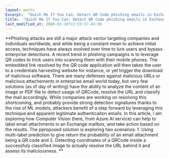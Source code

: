 ```yaml
---
layout: posts
Excerpt:  "Quish Me If You Can: Detect QR Code phishing emails in Exchange using computer vision"
title:  "Quish Me If You Can: Detect QR Code phishing emails in Exchange using computer vision"
last_modified_at: 20@#-01-30T13:59:57-04:00
---
```


**Phishing attacks are still a major attack vector targeting companies and individuals worldwide, and while being a constant mean to achieve initial access, techniques have always evolved over time to lure users and bypass enterprise detections. 
A recent trend in phishing campaigns is to leverage QR codes to trick users into scanning them with their mobile phones. The embedded link resolved by the QR code application will then takes the user to a credentials harvesting website for instance, or yet trigger the download of malicious software. 
There are many defenses against malicious URLs or malicious attachements in enterprise email world today, but very few solutions (as of day of writing) have the ability to analyze the content of an image or PDF file to detect usage of QRCode, resolve the URL and classify the mail accordingly.
While companies are working on resolving this shortcoming, and probably provide strong detection signatures thanks to the rise of ML models, attackers benefit of a step forward by leveraging this technique and apparent legitimate authenticaiton emails. 
In this article, I am exploring how Computer Vision (here, from Azure AI service) can help to label email attachments in an Exchange mailbox, and take action based on the results. 
The pproposed solution is exploring two scenarios: 1. Using multi-label prediction to give return the probability of an email attachment being a QR code and 2. Detecting coordinates of a QRCode inside a successfuly classified image to actually resolve the URL behind it and assess its maliciousness.
**
